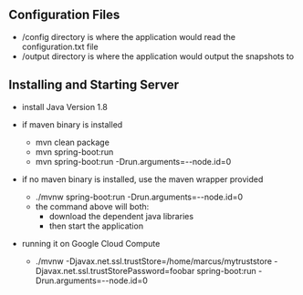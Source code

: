 ## Configuration Files
- /config directory is where the application would read the configuration.txt file
- /output directory is where the application would output the snapshots to

## Installing and Starting Server
- install Java Version 1.8
- if maven binary is installed
  - mvn clean package
  - mvn spring-boot:run
  - mvn spring-boot:run -Drun.arguments=--node.id=0
- if no maven binary is installed, use the maven wrapper provided
  - ./mvnw spring-boot:run -Drun.arguments=--node.id=0
  - the command above will both:
    - download the dependent java libraries
    - then start the application
    
- running it on Google Cloud Compute
  - ./mvnw -Djavax.net.ssl.trustStore=/home/marcus/mytruststore -Djavax.net.ssl.trustStorePassword=foobar spring-boot:run -Drun.arguments=--node.id=0